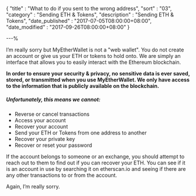 {
"title"       : "What to do if you sent to the wrong address",
"sort"        : "03",
"category"    : "Sending ETH & Tokens",
"description" : "Sending ETH & Tokens",
"date_published" : "2017-07-05T08:00:00+08:00",
"date_modified"  : "2017-09-26T08:00:00+08:00"
}

---%


<p id="wtdiysttwa_p1">
  I’m really sorry but MyEtherWallet is not a "web wallet". You do not create an account or give us your ETH or tokens to hold onto. We are simply an interface that allows you to easily interact with the Ethereum blockchain.
</p>

<b id="wtdiysttwa_b">In order to ensure your security & privacy, no sensitive data is ever saved, stored, or transmitted when you use MyEtherWallet. We only have access to the information that is publicly available on the blockchain.</b>

##### Unfortunately, this means we cannot:

<ul>
  <li id="wtdiysttwa_l1">
    Reverse or cancel transactions
  </li>
  <li id="wtdiysttwa_l2">
    Access your account
  </li>
  <li id="wtdiysttwa_l3">
    Recover your account
  </li>
  <li id="wtdiysttwa_l4">
    Send your ETH or Tokens from one address to another
  </li>
  <li id="wtdiysttwa_l5">
    Recover your private key
  </li>
  <li id="wtdiysttwa_l6">
    Recover or reset your password
  </li>
</ul>

<p id="wtdiysttwa_p2">
  If the account belongs to someone or an exchange, you should attempt to reach out to them to find out if you can recover your ETH. You can see if it is an account in use by searching it on etherscan.io and seeing if there are any other transactions to or from the account.
</p>

<p id="wtdiysttwa_p3">
  Again, I’m really sorry.
</p>
